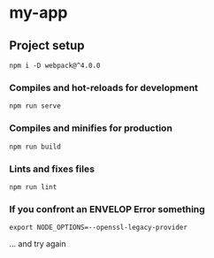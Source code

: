 # my-app

## Project setup
```
npm i -D webpack@^4.0.0
```

### Compiles and hot-reloads for development
```
npm run serve
```

### Compiles and minifies for production
```
npm run build
```

### Lints and fixes files
```
npm run lint
```

### If you confront an ENVELOP Error something
```
export NODE_OPTIONS=--openssl-legacy-provider
```
... and try again

